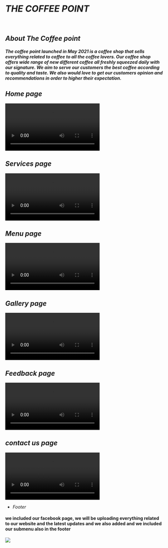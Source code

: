 # _THE COFFEE POINT_
 
</br>

 ## _About The Coffee point_
 
 #### _The coffee point launched in May 2021 is a coffee shop that sells everything related to coffee to all the coffee lovers. Our coffee shop offers wide range of new different coffee all freshly squeezed daily with our signature. We aim to serve our customers the best coffee according to quality and taste. We also would love to get our customers opinion and recommendations in order to higher their expectation._
 
 ## _Home page_
 
 ![](https://user-images.githubusercontent.com/84526848/119278264-3e555380-bc35-11eb-9bde-37fbffa64b81.mov)
 </br>
 
 ## _Services page_
 
 ![](https://user-images.githubusercontent.com/84526848/119278309-85dbdf80-bc35-11eb-9b15-052ae095fc12.mov)
 </br>
 
 ## _Menu page_
 ![](https://user-images.githubusercontent.com/84526848/119405967-25ab7300-bcf3-11eb-849a-dfc1f822b685.mov)
</br> 

## _Gallery page_
![](https://user-images.githubusercontent.com/84526848/119405662-a9b12b00-bcf2-11eb-9337-c40b7d419a3b.mov)
</br>

## _Feedback page_
![](https://user-images.githubusercontent.com/84526848/119278410-27fbc780-bc36-11eb-950b-a6c37f2a9598.mov)
</br>

## _contact us page_
![](https://user-images.githubusercontent.com/84526848/119278424-4eb9fe00-bc36-11eb-8847-b6147ecef172.mov)
</br>

* _Footer_
#### we included our facebook page, we will be uploading everything related to our website and the latest updates and we also added and we included our submenu also in the footer
![](https://user-images.githubusercontent.com/84526848/119278453-76a96180-bc36-11eb-82bc-14de629c1a0a.png)
</br>
